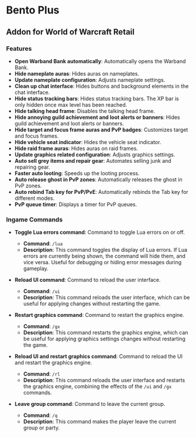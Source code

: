 # Bento Plus

## Addon for World of Warcraft Retail

### Features

- **Open Warband Bank automatically**: Automatically opens the Warband Bank.
- **Hide nameplate auras**: Hides auras on nameplates.
- **Update nameplate configuration**: Adjusts nameplate settings.
- **Clean up chat interface**: Hides buttons and background elements in the chat interface.
- **Hide status tracking bars**: Hides status tracking bars. The XP bar is only hidden once max level has been reached.
- **Hide talking head frame**: Disables the talking head frame.
- **Hide annoying guild achievement and loot alerts or banners**: Hides guild achievement and loot alerts or banners.
- **Hide target and focus frame auras and PvP badges**: Customizes target and focus frames.
- **Hide vehicle seat indicator**: Hides the vehicle seat indicator.
- **Hide raid frame auras**: Hides auras on raid frames.
- **Update graphics related configuration**: Adjusts graphics settings.
- **Auto sell grey items and repair gear**: Automates selling junk and repairing gear.
- **Faster auto looting**: Speeds up the looting process.
- **Auto release ghost in PvP zones**: Automatically releases the ghost in PvP zones.
- **Auto rebind Tab key for PvP/PvE**: Automatically rebinds the Tab key for different modes.
- **PvP queue timer**: Displays a timer for PvP queues.

### Ingame Commands

- **Toggle Lua errors command**: Command to toggle Lua errors on or off.
  - **Command**: `/lua`
  - **Description**: This command toggles the display of Lua errors. If Lua errors are currently being shown, the command will hide them, and vice versa. Useful for debugging or hiding error messages during gameplay.

- **Reload UI command**: Command to reload the user interface.
  - **Command**: `/ui`
  - **Description**: This command reloads the user interface, which can be useful for applying changes without restarting the game.

- **Restart graphics command**: Command to restart the graphics engine.
  - **Command**: `/gx`
  - **Description**: This command restarts the graphics engine, which can be useful for applying graphics settings changes without restarting the game.

- **Reload UI and restart graphics command**: Command to reload the UI and restart the graphics engine.
  - **Command**: `/rl`
  - **Description**: This command reloads the user interface and restarts the graphics engine, combining the effects of the `/ui` and `/gx` commands.

- **Leave group command**: Command to leave the current group.
  - **Command**: `/q`
  - **Description**: This command makes the player leave the current group or party.
